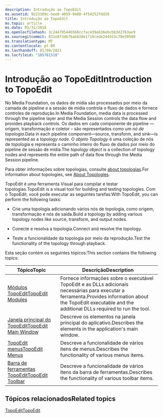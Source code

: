 ```yaml
---
description: Introdução ao TopoEdit
ms.assetid: 9223309c-5ee0-4059-9480-4f54252fdd39
title: Introdução ao TopoEdit
ms.topic: article
ms.date: 05/31/2018
ms.openlocfilehash: 3c244705446568ccfac439e636ebcbb3d2763ae9
ms.sourcegitcommit: 831e8f3db78ab820e1710cede244553c70e50500
ms.translationtype: MT
ms.contentlocale: pt-BR
ms.lasthandoff: 01/08/2021
ms.locfileid: "105761518"
---
```

# <a name="introduction-to-topoedit"></a><span data-ttu-id="f0cc3-103">Introdução ao TopoEdit</span><span class="sxs-lookup"><span data-stu-id="f0cc3-103">Introduction to TopoEdit</span></span>

<span data-ttu-id="f0cc3-104">No Media Foundation, os dados de mídia são processados por meio da camada de pipeline e a sessão de mídia controla o fluxo de dados e fornece controles de reprodução.</span><span class="sxs-lookup"><span data-stu-id="f0cc3-104">In Media Foundation, media data is processed through the pipeline layer and the Media Session controls the data flow and provides playback controls.</span></span> <span data-ttu-id="f0cc3-105">Os dados em cada componente de pipeline — origem, transformação e coletor – são representados como um *nó de topologia*.</span><span class="sxs-lookup"><span data-stu-id="f0cc3-105">Data in each pipeline component—source, transform, and sink—is represented as a *topology node*.</span></span> <span data-ttu-id="f0cc3-106">O *objeto Topology* é uma coleção de nós de topologia e representa o caminho inteiro do fluxo de dados por meio do pipeline de sessão de mídia.</span><span class="sxs-lookup"><span data-stu-id="f0cc3-106">The *topology object* is a collection of topology nodes and represents the entire path of data flow through the Media Session pipeline.</span></span>

<span data-ttu-id="f0cc3-107">Para obter informações sobre topologias, consulte [about topologias](about-topologies.md).</span><span class="sxs-lookup"><span data-stu-id="f0cc3-107">For information about topologies, see [About Topologies](about-topologies.md).</span></span>

<span data-ttu-id="f0cc3-108">TopoEdit é uma ferramenta Visual para compilar e testar topologias.</span><span class="sxs-lookup"><span data-stu-id="f0cc3-108">TopoEdit is a visual tool for building and testing topologies.</span></span> <span data-ttu-id="f0cc3-109">Com o TopoEdit, você pode executar as seguintes tarefas:</span><span class="sxs-lookup"><span data-stu-id="f0cc3-109">With TopoEdit, you can perform the following tasks:</span></span>

-   <span data-ttu-id="f0cc3-110">Crie uma topologia adicionando vários nós de topologia, como origem, transformação e nós de saída.</span><span class="sxs-lookup"><span data-stu-id="f0cc3-110">Build a topology by adding various topology nodes like source, transform, and output nodes.</span></span>

-   <span data-ttu-id="f0cc3-111">Conecte e resolva a topologia.</span><span class="sxs-lookup"><span data-stu-id="f0cc3-111">Connect and resolve the topology.</span></span>

-   <span data-ttu-id="f0cc3-112">Teste a funcionalidade da topologia por meio da reprodução.</span><span class="sxs-lookup"><span data-stu-id="f0cc3-112">Test the functionality of the topology through playback.</span></span>

<span data-ttu-id="f0cc3-113">Esta seção contém os seguintes tópicos:</span><span class="sxs-lookup"><span data-stu-id="f0cc3-113">This section contains the following topics:</span></span>



| <span data-ttu-id="f0cc3-114">Tópico</span><span class="sxs-lookup"><span data-stu-id="f0cc3-114">Topic</span></span>                                            | <span data-ttu-id="f0cc3-115">Descrição</span><span class="sxs-lookup"><span data-stu-id="f0cc3-115">Description</span></span>                                                                                          |
|--------------------------------------------------|------------------------------------------------------------------------------------------------------|
| [<span data-ttu-id="f0cc3-116">Módulos TopoEdit</span><span class="sxs-lookup"><span data-stu-id="f0cc3-116">TopoEdit Modules</span></span>](topoedit-modules.md)         | <span data-ttu-id="f0cc3-117">Fornece informações sobre o executável TopoEdit e as DLLs adicionais necessárias para executar a ferramenta.</span><span class="sxs-lookup"><span data-stu-id="f0cc3-117">Provides information about the TopoEdit executable and the additional DLLs required to run the tool.</span></span> |
| [<span data-ttu-id="f0cc3-118">Janela principal do TopoEdit</span><span class="sxs-lookup"><span data-stu-id="f0cc3-118">TopoEdit Main Window</span></span>](topoedit-main-window.md) | <span data-ttu-id="f0cc3-119">Descreve os elementos na janela principal do aplicativo.</span><span class="sxs-lookup"><span data-stu-id="f0cc3-119">Describes the elements in the application's main window.</span></span>                                             |
| [<span data-ttu-id="f0cc3-120">TopoEdit menus</span><span class="sxs-lookup"><span data-stu-id="f0cc3-120">TopoEdit Menus</span></span>](topoedit-menus.md)             | <span data-ttu-id="f0cc3-121">Descreve a funcionalidade de vários itens de menus.</span><span class="sxs-lookup"><span data-stu-id="f0cc3-121">Describes the functionality of various menus items.</span></span>                                                  |
| [<span data-ttu-id="f0cc3-122">Barra de ferramentas TopoEdit</span><span class="sxs-lookup"><span data-stu-id="f0cc3-122">TopoEdit Toolbar</span></span>](topoedit-toolbar.md)         | <span data-ttu-id="f0cc3-123">Descreve a funcionalidade de vários itens da barra de ferramentas.</span><span class="sxs-lookup"><span data-stu-id="f0cc3-123">Describes the functionality of various toolbar items.</span></span>                                                |



 

## <a name="related-topics"></a><span data-ttu-id="f0cc3-124">Tópicos relacionados</span><span class="sxs-lookup"><span data-stu-id="f0cc3-124">Related topics</span></span>

<dl> <dt>

[<span data-ttu-id="f0cc3-125">TopoEdit</span><span class="sxs-lookup"><span data-stu-id="f0cc3-125">TopoEdit</span></span>](topoedit.md)
</dt> </dl>

 

 



